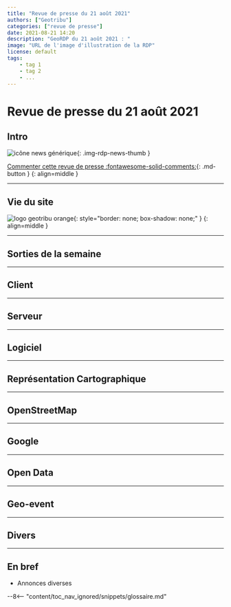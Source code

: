```yaml
---
title: "Revue de presse du 21 août 2021"
authors: ["Geotribu"]
categories: ["revue de presse"]
date: 2021-08-21 14:20
description: "GeoRDP du 21 août 2021 : "
image: "URL de l'image d'illustration de la RDP"
license: default
tags:
    - tag 1
    - tag 2
    - ...
---
```


# Revue de presse du 21 août 2021

## Intro

![icône news générique](https://cdn.geotribu.fr/img/internal/icons-rdp-news/news.png "News"){: .img-rdp-news-thumb }

[Commenter cette revue de presse :fontawesome-solid-comments:](#__comments){: .md-button }
{: align=middle }

----

## Vie du site

![logo geotribu orange](https://cdn.geotribu.fr/img/internal/charte/geotribu_logo_rectangle_384x80.png "logo geotribu orange"){: style="border: none; box-shadow: none;" }
{: align=middle }

----

## Sorties de la semaine

----

## Client

----

## Serveur

----

## Logiciel

----

## Représentation Cartographique

----

## OpenStreetMap

----

## Google

----

## Open Data

----

## Geo-event

----

## Divers

----

## En bref

- Annonces diverses

<!-- Intègre le glossaire centralisé -->
--8<-- "content/toc_nav_ignored/snippets/glossaire.md"

